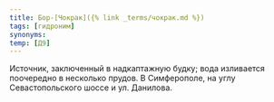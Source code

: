 ```yaml
---
title: Бор-[Чокрак]({% link _terms/чокрак.md %})
tags: [гидроним]
synonyms:
temp: [Д9]
---
```


Источник, заключенный в надкаптажную будку; вода изливается поочередно в
несколько прудов. В Симферополе, на углу Севастопольского шоссе и ул. Данилова.
